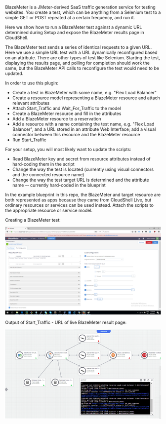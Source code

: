 BlazeMeter is a JMeter-derived SaaS traffic generation service for testing websites. 
You create a test, which can be anything from a Selenium test to a simple GET or POST 
repeated at a certain frequency, and run it. 

Here we show how to run a BlazeMeter test against a dynamic URL determined during 
Setup and expose the BlazeMeter results page in CloudShell. 

The BlazeMeter test sends a series of identical requests to a given URL. 
Here we use a simple URL test with a URL dynamically reconfigured based on an attribute. 
There are other types of test like Selenium. 
Starting the test, displaying the results page, and polling for completion should work the same, 
but the BlazeMeter API calls to reconfigure the test would need to be updated.

In order to use this plugin:
- Create a test in BlazeMeter with some name, e.g. "Flex Load Balancer" 
- Create a resource model representing a BlazeMeter resource and attach relevant attributes
- Attach Start_Traffic and Wait_For_Traffic to the model
- Create a BlazeMeter resource and fill in the attributes
- Add a BlazeMeter resource to a reservation
- Add a resource with a name containing the test name, e.g. "Flex Load Balancer", and a URL stored in an 
attribute Web Interface; add a visual connector between this resource and the BlazeMeter resource 
- Run Start_Traffic

For your setup, you will most likely want to update the scripts:
 - Read BlazeMeter key and secret from resource attributes instead of hard-coding them in the script
 - Change the way the test is located (currently using visual connectors and the connected resource name)
 - Change the way the test target URL is determined and the attribute name -- currently hard-coded in the blueprint
 
In the example blueprint in this repo, the BlazeMeter and target resource are both represented as apps because they
came from CloudShell Live, but ordinary resources or services can be used instead. Attach the scripts to the appropriate
resource or service model.


Creating a BlazeMeter test:

![](blazemeter%20leads.png)


Output of Start_Traffic - URL of live BlazeMeter result page:

![](blazemeter%20output%20url.png)
